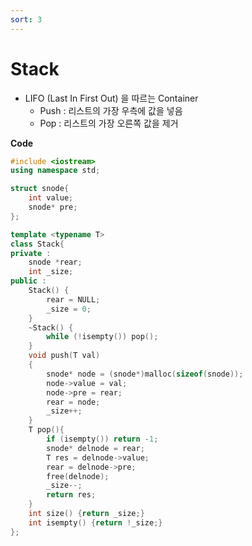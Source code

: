 ```yaml
---
sort: 3
---
```


# Stack

* LIFO (Last In First Out) 을 따르는 Container
  * Push : 리스트의 가장 우측에 값을 넣음
  * Pop :  리스트의 가장 오른쪽 값을 제거

**Code**

```c++
#include <iostream>
using namespace std;

struct snode{
    int value; 
  	snode* pre;
};

template <typename T>
class Stack{
private :
    snode *rear;
    int _size;
public :
    Stack() { 
        rear = NULL; 
        _size = 0;
    }
    ~Stack() {
        while (!isempty()) pop();
    }
    void push(T val)
    {
        snode* node = (snode*)malloc(sizeof(snode));
        node->value = val;
        node->pre = rear;
        rear = node;
        _size++;
    }
    T pop(){
        if (isempty()) return -1;
        snode* delnode = rear;
        T res = delnode->value;
        rear = delnode->pre;
        free(delnode);
        _size--;
        return res;
    }
    int size() {return _size;}
    int isempty() {return !_size;}
};
```

